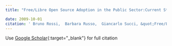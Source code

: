```yaml
---
title: "Free/Libre Open Source Adoption in the Public Sector:Current State and Lessons Learnt"

date: 2009-10-01
citation: ' Bruno Rossi,  Barbara Russo,  Giancarlo Succi, &quot;Free/Libre Open Source Adoption in the Public Sector:Current State and Lessons Learnt.&quot;, 2009.'
---
```

Use [Google Scholar](https://scholar.google.com/scholar?q=Free/Libre+Open+Source+Adoption+in+the+Public+Sector:Current+State+and+Lessons+Learnt){:target="_blank"} for full citation